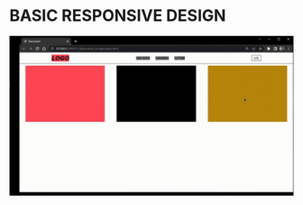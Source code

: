 # BASIC RESPONSIVE DESIGN
![MarkDown Resim](https://github.com/cemalsezer/Html-Css-Projects/blob/main/10_Responsive_Design/img/responsive-design.gif?raw=true)

